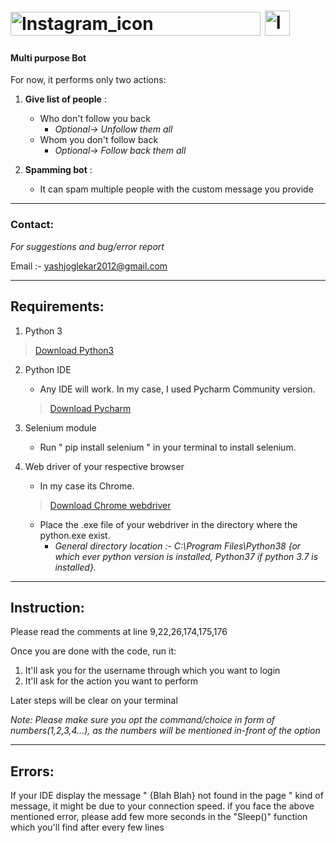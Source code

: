 # <img src="https://text2image.com/user_images/202009/text2image_L5534352_20200906_180953.png" alt="Instagram_icon" width="400"  height="38"> <img src="https://upload.wikimedia.org/wikipedia/commons/thumb/e/e7/Instagram_logo_2016.svg/1200px-Instagram_logo_2016.svg.png" alt="Instagram_icon" width="40"  height="40">


#### Multi purpose Bot
	
For now, it performs only two actions:

1. **Give list of people** :
	- Who don't follow you back 
		- _Optional-> Unfollow them all_
	- Whom you don't follow back 
		- _Optional-> Follow back them all_

2. **Spamming bot** :
	- It can spam multiple people with the custom message you provide




-------------
### Contact:


_For suggestions and bug/error report_
	
Email :- yashjoglekar2012@gmail.com




-----------------
## Requirements:


1. Python 3

> [Download Python3](https://www.python.org/downloads)

2. Python IDE
	- Any IDE will work. In my case, I used Pycharm Community version. 
	>[Download Pycharm](https://www.jetbrains.com/pycharm/download/#section=windows)

3. Selenium module
	- Run " pip install selenium " in your terminal to install selenium.

4. Web driver of your respective browser
	- In my case its Chrome.
	> [Download Chrome webdriver](https://chromedriver.chromium.org/downloads)
	- Place the .exe file of your webdriver in the directory where the python.exe exist.
		- _General directory location :- C:\Program Files\Python38 {or which ever python version is installed, Python37 if python 3.7 is installed}._




---------------
## Instruction:


Please read the comments at line 9,22,26,174,175,176
	
Once you are done with the code, run it:

1. It'll ask you for the username through which you want to login
2. It'll ask for the action you want to perform

Later steps will be clear on your terminal
		
_Note: Please make sure you opt the command/choice in form of numbers(1,2,3,4...), as the numbers will be mentioned in-front of the option_
	
	
	
	
-------------
## Errors:


If your IDE display the message " {Blah Blah} not found in the page " kind of message, it might be due to your connection speed.
if you face the above mentioned error, please add few more seconds in the "Sleep()" function which you'll find after every few lines

